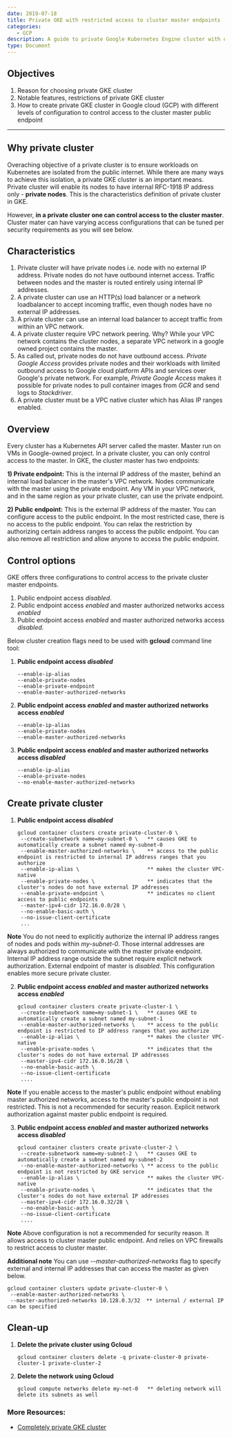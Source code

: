 ```yaml
---
date: 2019-07-18
title: Private GKE with restricted access to cluster master endpoints
categories:
   - GCP
description: A guide to private Google Kubernetes Engine cluster with different level of restricted access to cluster master endpoints 
type: Document
---
```


## Objectives
1. Reason for choosing private GKE cluster 
2. Notable features, restrictions of private GKE cluster  
3. How to create private GKE cluster in Google cloud (GCP) with different levels of configuration to control access to the cluster master public endpoint

***
## Why private cluster

Overaching objective of a private cluster is to ensure workloads on Kubernetes are isolated from the public internet. While there are many ways to achieve this isolation, a private GKE cluster is an important means. Private cluster will enable its nodes to have internal RFC-1918 IP address only - **private nodes**. This is the characteristics definition of private cluster in GKE.


However, **in a private cluster one can control access to the cluster master**. Cluster mater can have varying access configurations that can be tuned per security requirements as you will see below. 

## Characteristics 
1. Private cluster will have private nodes i.e. node with no external IP address. Private nodes do not have outbound internet access. Traffic between nodes and the master is routed entirely using internal IP addresses. 
2. A private cluster can use an HTTP(s) load balancer or a network loadbalancer to accept incoming traffic, even though nodes have no external IP addresses.
3. A private cluster can use an internal load balancer to accept traffic from within an VPC network.
4. A private cluster require VPC network peering. Why? While your VPC network contains the cluster nodes, a separate VPC network in a google owned project contains the master. 
5. As called out, private nodes do not have outbound access. *Private Google Access* provides private nodes and their workloads with limited outbound access to Google cloud platform APIs and services over Google's private network. For example, *Private Google Access* makes it possible for private nodes to pull container images from *GCR* and send logs to *Stackdriver*.
6. A private cluster must be a VPC native cluster which has Alias IP ranges enabled.

## Overview
Every cluster has a Kubernetes API server called the master. Master run on VMs in Google-owned project. In a private cluster, you can only control access to the master. In GKE, the cluster master has two endpoints:

**1) Private endpoint:** This is the internal IP address of the master, behind an internal load balancer in the master's VPC network. Nodes communicate with the master using the private endpoint. Any VM in your VPC network, and in the same region as your private cluster, can use the private endpoint.

**2) Public endpoint:** This is the external IP address of the master. You can configure access to the public endpoint. In the most restricted case, there is no access to the public endpoint. You can relax the restriction by authorizing certain address ranges to access the public endpoint. You can also remove all restriction and allow anyone to access the public endpoint.

## Control options 

GKE offers three configurations to control access to the private cluster master endpoints. 
1. Public endpoint access *disabled*.
2. Public endpoint access *enabled* and master authorized networks access *enabled*
3. Public endpoint access *enabled* and master authorized networks access *disabled*.


Below cluster creation flags need to be used with **gcloud** command line tool:

1. **Public endpoint access *disabled***
   ```
   --enable-ip-alias
   --enable-private-nodes
   --enable-private-endpoint
   --enable-master-authorized-networks
   ```

2. **Public endpoint access *enabled* and master authorized networks access *enabled***
   ```
   --enable-ip-alias
   --enable-private-nodes
   --enable-master-authorized-networks
   ```

3. **Public endpoint access *enabled* and master authorized networks access *disabled***
   ```
   --enable-ip-alias
   --enable-private-nodes
   --no-enable-master-authorized-networks
   ```
 
## Create private cluster

1. **Public endpoint access *disabled***

   ```
   gcloud container clusters create private-cluster-0 \
    --create-subnetwork name=my-subnet-0 \   ** causes GKE to automatically create a subnet named my-subnet-0
    --enable-master-authorized-networks \    ** access to the public endpoint is restricted to internal IP address ranges that you authorize
    --enable-ip-alias \                      ** makes the cluster VPC-native
    --enable-private-nodes \                 ** indicates that the cluster's nodes do not have external IP addresses
    --enable-private-endpoint \              ** indicates no client access to public endpoints
    --master-ipv4-cidr 172.16.0.0/28 \
    --no-enable-basic-auth \
    --no-issue-client-certificate
    ...
   ```
**Note** You do not need to explicitly authorize the internal IP address ranges of nodes and pods within *my-subnet-0*. Those internal addresses are always authorized to communicate with the master private endpoint. Internal IP address range outside the subnet require explicit network authorization. External endpoint of master is *disabled*. This configuration enables more secure private cluster.

2. **Public endpoint access *enabled* and master authorized networks access *enabled***

   ```
   gcloud container clusters create private-cluster-1 \
    --create-subnetwork name=my-subnet-1 \   ** causes GKE to automatically create a subnet named my-subnet-1
    --enable-master-authorized-networks \    ** access to the public endpoint is restricted to IP address ranges that you authorize
    --enable-ip-alias \                      ** makes the cluster VPC-native
    --enable-private-nodes \                 ** indicates that the cluster's nodes do not have external IP addresses
    --master-ipv4-cidr 172.16.0.16/28 \
    --no-enable-basic-auth \
    --no-issue-client-certificate
    ....
   ```
**Note** If you enable access to the master's public endpoint without enabling master authorized networks, access to the master's public endpoint is not restricted. This is not a recommended for security reason. Explicit network authorization against master public endpoint is required.

3. **Public endpoint access *enabled* and master authorized networks access *disabled***

   ```
   gcloud container clusters create private-cluster-2 \
    --create-subnetwork name=my-subnet-2 \   ** causes GKE to automatically create a subnet named my-subnet-2
    --no-enable-master-authorized-networks \ ** access to the public endpoint is not restricted by GKE service
    --enable-ip-alias \                      ** makes the cluster VPC-native
    --enable-private-nodes \                 ** indicates that the cluster's nodes do not have external IP addresses
    --master-ipv4-cidr 172.16.0.32/28 \  
    --no-enable-basic-auth \ 
    --no-issue-client-certificate
    ....
   ```
**Note** Above configuration is not a recommended for security reason. It allows access to cluster master public endpoint. And relies on VPC firewalls to restrict access to cluster master. 

**Additional note** You can use *--master-authorized-networks* flag to specify external and internal IP addresses that can access the master as given below.

   ```
   gcloud container clusters update private-cluster-0 \
    --enable-master-authorized-networks \
    --master-authorized-networks 10.128.0.3/32  ** internal / external IP can be specified
   ```

## Clean-up

1. **Delete the private cluster using Gcloud**
   ```
   gcloud container clusters delete -q private-cluster-0 private-cluster-1 private-cluster-2
   ```

2. **Delete the network using Gcloud**
   ```
   gcloud compute networks delete my-net-0   ** deleting network will delete its subnets as well 
   ```

### More Resources: 
- [Completely private GKE cluster](https://medium.com/google-cloud/completely-private-gke-clusters-with-no-internet-connectivity-945fffae1ccd)
